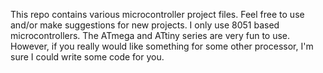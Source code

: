 This repo contains various microcontroller project files.  Feel free to use and/or make suggestions for new projects.  I only use 8051 based microcontrollers. The ATmega and ATtiny series are very fun to use.  However, if you really would like something for some other processor, I'm sure I could write some code for you.
